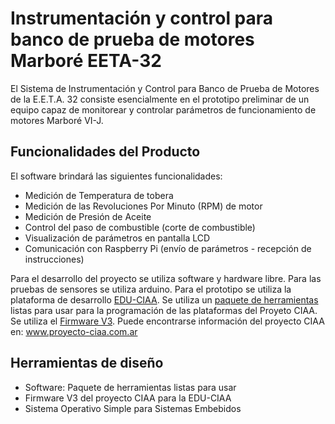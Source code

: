 Instrumentación y control para banco de prueba de motores Marboré EETA-32
=========================================================================

El Sistema de Instrumentación y Control para Banco de Prueba de Motores 
de la E.E.T.A. 32 consiste esencialmente en el prototipo preliminar de 
un equipo capaz de monitorear y controlar parámetros de funcionamiento 
de motores Marboré VI-J.

Funcionalidades del Producto
----------------------------

El software brindará las siguientes funcionalidades:
+ Medición de Temperatura de tobera
+ Medición de las Revoluciones Por Minuto (RPM) de motor
+ Medición de Presión de Aceite
+ Control del paso de combustible (corte de combustible) 
+ Visualización de parámetros en pantalla LCD
+ Comunicación con Raspberry Pi (envío de parámetros - recepción de instrucciones)

Para el desarrollo del proyecto se utiliza software y hardware libre.
Para las pruebas de sensores se utiliza arduino. Para el prototipo se
utiliza la plataforma de desarrollo [EDU-CIAA](http://www.proyecto-ciaa.com.ar/devwiki/doku.php?id=desarrollo:edu-ciaa:edu-ciaa-nxp).
Se utiliza un [paquete de herramientas](https://github.com/ciaa/software) listas para usar para la 
programación de las plataformas del Proyeto CIAA.
Se utiliza el [Firmware V3](https://github.com/ciaa/firmware_v3).
Puede encontrarse información del proyecto CIAA en:
www.proyecto-ciaa.com.ar

Herramientas de diseño
----------------------
+ Software: Paquete de herramientas listas para usar
+ Firmware V3 del proyecto CIAA para la EDU-CIAA
+ Sistema Operativo Simple para Sistemas Embebidos


